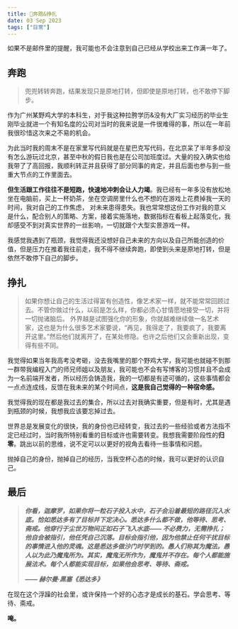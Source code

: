 ```yaml
---
title: 🏃奔跑&挣扎
date: 03 Sep 2023
tags: ["日常"]
---
```


如果不是邮件里的提醒，我可能也不会注意到自己已经从学校出来工作满一年了。

## 奔跑

> 兜兜转转奔跑，结果发现只是原地打转，但即使是原地打转，也不敢停下脚步。

作为广州某野鸡大学的本科生，对于我这种拉胯学历&没有大厂实习经历的毕业生刚毕业就进一个有知名度的公司对当时的我来说是一件很难得的事，所以在一年前我很珍惜这次来之不易的机会。

为此当时我的周末不是在家里写代码就是在星巴克写代码，在北京呆了半年多却没有怎么游玩过北京，甚至中秋的假日我也是在公司加班度过。大量的投入确实也给我带了了高回报，我顺利转正并且获得了部分同事的肯定，并且后面也参与到一些重大节点的工作里面去。

**但生活跟工作往往不是短跑，快速地冲刺会让人力竭**。我已经有一年多没有放松地坐在电脑前，买上一杯奶茶，坐在空调房里什么也不想的在游戏上花费掉我一天的时间，我对自己的工作焦虑， 对未来患得患失。我也常常想这份工作对我的意义是什么，配合别人的策略、方案，接着实施落地，数据指标在看板上起落变化，我却感受不到对真实世界的一丝影响，一切就跟个大型实景游戏一样。

我感觉我遇到了瓶颈，我觉得我还没想好自己未来的方向以及自己所能创造的价值，但是压力在推着我往前走，我不得不继续奔跑，即使到头来是原地打转，但是依然不敢停下自己的脚步。

## 挣扎

> 如果你想让自己的生活过得富有创造性，像艺术家一样，就不能常常回顾过去。不管你做过什么，以前是怎么样，你都必须心甘情愿地接受一切，并将一切抛诸脑后。
> 外界越是试图强化你的形象，你就越难继续做一名艺术家，这也是为什么很多艺术家要说，“再见，我得走了，我要疯了，我要离开这里。”然后他们就离开了，在某处修隐。也许之后他们又会重新出现，变得有些不同。

我觉得如果当年我高考没考砸，没去我嘴里的那个野鸡大学，我可能也就碰不到那一群带我编程入门的师兄师姐以及朋友，我可能也不会有写博客的习惯并且不会成为一名前端开发者，所以经历会铸造我，我的一切都是有迹可循的，这些事情都会一点点连成线，反馈在我未来的某个时间点，**这是我自己觉得的一种宿命感。**

我觉得我的现在都是我过去的集合，所以过去对我确实重要，但是有时，尤其是遇到瓶颈的时候，我想我应该要忘掉过去。

世界总是发展变化的很快，我的身份也已经转变，我过去的一些经验或者方法指不定已经过时，当时我所特别看重的目标或许也需要转变。我想我需要阶段性的**归零**。跳出以前的思维，说不定可以以更好的视角去看待一些事情和问题。

抛掉自己的身份，抛掉自己的经历，当我空杯心态的时候，我可以更好的认识自己。

## 最后

> **_你看，迦摩罗，如果你将一粒石子投入水中，石子会沿着最短的路径沉入水底。恰如悉达多有了目标并下定决心。悉达多什么都不做，他等待、思考、斋戒。他穿行于尘世万物间正如石子飞入水底—— 不必费力，无需挣扎；他自会被指引，他任凭自己沉落。目标会指引他，因为他禁止任何干扰目标的事情进入他的灵魂。这是悉达多做沙门时学到的。愚人们称其为魔法。愚人以为此乃魔鬼所为。其实，魔鬼无所作为，魔鬼并不存在。每个人都能施展法术。每个人都能实现目标，如果他会思考、等待、斋戒。_**
>
> **_—— 赫尔曼·黑塞《悉达多》_**

在现在这个浮躁的社会里，或许保持一个好的心态才是成长的基石。学会思考、等待、斋戒。

**唵。**
